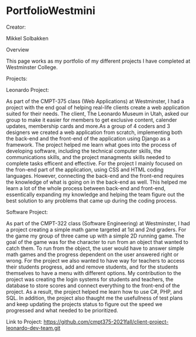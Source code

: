 # PortfolioWestmini

Creator: 

Mikkel Solbakken


Overview

This page works as my portfolio of my different projects I have completed at Westminster College.

Projects: 


Leonardo Project:

As part of the CMPT-375 class (Web Applications) at Westminster, I had a project with the end goal of helping real-life clients create a web application suited for their needs. The client, The Leonardo Museum in Utah, asked our group to make it easier for members to get exclusive content, calender updates, membership cards and more.As a group of 4 coders and 3 designers we created a web application from scratch, implementing both the back-end and the front-end of the application using Django as a framework. The project helped me learn what goes into the process of developing software, including the technical computer skills, the communications skills, and the project managments skills needed to complete tasks efficent and effective. For the project I mainly focused on the fron-end part of the application, using CSS and HTML coding languages. However, connecting the back-end and the front-end requires the knowledge of what is going on in the back-end as well. This helped me learn a lot of the whole process between back-end and front-end, essentically expanding my knowledge and helping the team figure out the best solution to any problems that came up during the coding process. 


Software Project:

As part of the CMPT-322 class (Software Engineering) at Westminster, I had a project creating a simple math game targeted at 1st and 2nd graders. For the game my group of three came up with a simple 2D running game. The goal of the game was for the character to run from an object that wanted to catch them. To run from the object, the user would have to answer simple math games and the progress dependent on the user answered right or wrong. For the project we also wanted to have way for teachers to access their students progress, add and remove students, and for the students themselves to have a menu with different options. My contribution to the project was creating the login systems for students and teachers, the database to store scores and connect everything to the front-end of the project. As a result, the project helped me learn how to use C#, PHP, and SQL. In addition, the project also thaught me the usefullness of test plans and keep updating the projects status to figure out the speed we progressed and what needed to be prioritized. 

Link to Project: https://github.com/cmpt375-2021fall/client-project-leonardo-dev-team.git 
